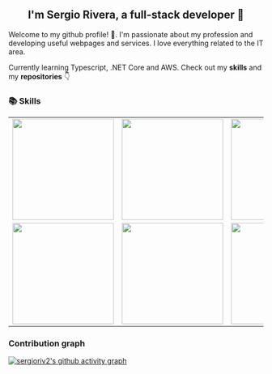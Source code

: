 <div align="center" width="300">
  <h2>I'm Sergio Rivera, a full-stack developer 🚀</h1>
  <p align="left">Welcome to my github profile! 🌟. I'm passionate about my profession and developing useful webpages and services. I love everything related to the      IT area.</p>
  <p align="left">Currently learning Typescript, .NET Core and AWS. Check out my <strong>skills</strong> and my <strong>repositories</strong> 👇</p>
</div>
<div>
  <h3>📚 Skills</h3>
  <table>
    <tr>
      <td><img src="https://cdn.iconscout.com/icon/free/png-256/react-3-1175109.png" width="200"/></td>
      <td><img src="https://cdn.iconscout.com/icon/free/png-512/node-js-1174925.png" width="200"/></td>
      <td><img src="https://cdn.iconscout.com/icon/free/png-512/redux-283024.png" width="200"/></td>
      <td><img src="https://cdn.iconscout.com/icon/free/png-512/jira-3521518-2945021.png" width="200"/></td>
      <td><img src="https://cdn.iconscout.com/icon/free/png-512/mongodb-3521676-2945120.png" width="200"/></td>
      <td><img src="https://cdn.iconscout.com/icon/free/png-512/mysql-4-226026.png" width="200"/></td>
      <td><img src="https://cdn.iconscout.com/icon/free/png-512/sql-4-190807.png" width="200"/></td>
    </tr>
     <tr>
      <td><img src="https://cdn.iconscout.com/icon/free/png-512/postgresql-10-1175121.png" width="200"/></td>
      <td><img src="https://cdn.iconscout.com/icon/free/png-512/typescript-1-1175078.png" width="200"/></td>
      <td><img src="https://cdn.iconscout.com/icon/free/png-512/javascript-2752148-2284965.png" width="200"/></td>
      <td><img src="https://cdn.iconscout.com/icon/free/png-512/html-2752158-2284975.png" width="200"/></td>
      <td><img src="https://cdn.iconscout.com/icon/free/png-512/css3-11-1175239.png" width="200"/></td>
      <td><img src="https://cdn.iconscout.com/icon/free/png-512/bootstrap-226077.png" width="200"/></td>
      <td><img src="https://cdn.iconscout.com/icon/free/png-512/npm-226037.png" width="200"/></td>
    </tr>
  </table>
</div>
<h3>Contribution graph</h3>

[![sergioriv2's github activity graph](https://activity-graph.herokuapp.com/graph?username=sergioriv2&theme=react-dark)](https://github.com/sergioriv2/github-readme-activity-graph)

<!--
**sergioriv2/sergioriv2** is a ✨ _special_ ✨ repository because its `README.md` (this file) appears on your GitHub profile.

Here are some ideas to get you started:

- 🔭 I’m currently working on ...
- 🌱 I’m currently learning ...
- 👯 I’m looking to collaborate on ...
- 🤔 I’m looking for help with ...
- 💬 Ask me about ...
- 📫 How to reach me: ...
- 😄 Pronouns: ...
- ⚡ Fun fact: ...
-->
